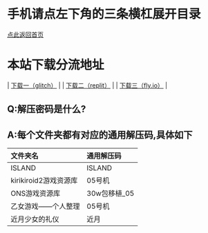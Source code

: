 # 手机请点左下角的三条横杠展开目录
[点此返回首页](fx05.herokuapp.com)
# 本站下载分流地址

|  [下载一（glitch）](https://05fx.glitch.me)  |
|  [下载二（replit）](https://replit.eva05.workers.dev)  |
|  [下载三（fly.io）](https://www.fly05.tk)  |
## Q:解压密码是什么?
## A:每个文件夹都有对应的通用解压码,具体如下
| 文件夹名   |通用解压码  |
|  :----- |  :----- |
| ISLAND  | ISLAND |
|kirikiroid2游戏资源库  | 05号机 |
| ONS游戏资源库 | 30w包移植_05 |
| 乙女游戏——个人整理 | 05号机 |
| 近月少女的礼仪| 近月 |





